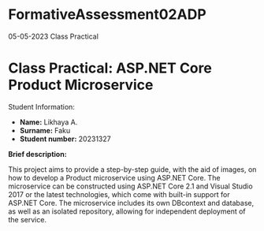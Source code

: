 # FormativeAssessment02ADP
05-05-2023 Class Practical
<!DOCTYPE html>
<html>
<head>
 
</head>
<body>
  <div class="project-info">
    <h1>Class Practical: ASP.NET Core Product Microservice</h1>
    <p>Student Information:</p>
    <ul>
      <li><strong>Name:</strong> Likhaya A.</li>
      <li><strong>Surname:</strong> Faku</li>
      <li><strong>Student number:</strong> 20231327</li>
    </ul>
    <p><strong>Brief description:</strong></p>
    <p>This project aims to provide a step-by-step guide, with the aid of images, on how to develop a Product microservice using ASP.NET Core. The microservice can be constructed using ASP.NET Core 2.1 and Visual Studio 2017 or the latest technologies, which come with built-in support for ASP.NET Core. The microservice includes its own DBcontext and database, as well as an isolated repository, allowing for independent deployment of the service.</p>
  </div>

  <div class="code-block">
   
  </div>
</body>
</html>
